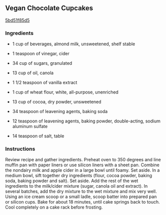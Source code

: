 ## Vegan Chocolate Cupcakes

[5bd51f85d5](http://www.food.com/recipe/vegan-chocolate-cupcakes-452338)

### Ingredients

 - 1 cup of beverages, almond milk, unsweetened, shelf stable

 - 1 teaspoon of vinegar, cider

 - 34 cup of sugars, granulated

 - 13 cup of oil, canola

 - 1 1/2 teaspoon of vanilla extract

 - 1 cup of wheat flour, white, all-purpose, unenriched

 - 13 cup of cocoa, dry powder, unsweetened

 - 34 teaspoon of leavening agents, baking soda

 - 12 teaspoon of leavening agents, baking powder, double-acting, sodium aluminum sulfate

 - 14 teaspoon of salt, table

### Instructions

Review recipe and gather ingredients. Preheat oven to 350 degrees and line muffin pan with paper liners or use silicon liners with a sheet pan. Combine the nondairy milk and apple cider in a large bowl until foamy. Set aside. In a medium bowl, sift together dry ingredients (flour, cocoa powder, baking soda, baking powder and salt). Set aside. Add the rest of the wet ingredients to the milk/cider mixture (sugar, canola oil and extract). In several batches, add the dry mixture to the wet mixture and mix very well. Using an ice cream scoop or a small ladle, scoop batter into prepared pan or silicon cups. Bake for about 18 minutes, until cake springs back to touch. Cool completely on a cake rack before frosting.
